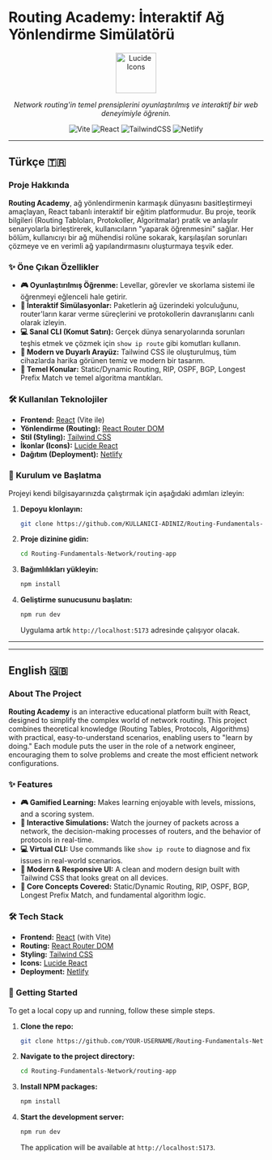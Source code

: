 
# Routing Academy: İnteraktif Ağ Yönlendirme Simülatörü

<p align="center">
  <img src="https://raw.githubusercontent.com/lucide-icons/lucide/main/logo.svg" alt="Lucide Icons" width="80"/>
</p>
<p align="center">
  <em>Network routing'in temel prensiplerini oyunlaştırılmış ve interaktif bir web deneyimiyle öğrenin.</em>
</p>
<p align="center">
    <img alt="Vite" src="https://img.shields.io/badge/vite-%23646CFF.svg?style=for-the-badge&logo=vite&logoColor=white"/>
    <img alt="React" src="https://img.shields.io/badge/react-%2320232a.svg?style=for-the-badge&logo=react&logoColor=%2361DAFB"/>
    <img alt="TailwindCSS" src="https://img.shields.io/badge/tailwindcss-%2338B2AC.svg?style=for-the-badge&logo=tailwind-css&logoColor=white"/>
    <img alt="Netlify" src="https://img.shields.io/badge/netlify-%23000000.svg?style=for-the-badge&logo=netlify&logoColor=white"/>
</p>

---

##  Türkçe 🇹🇷

### Proje Hakkında

**Routing Academy**, ağ yönlendirmenin karmaşık dünyasını basitleştirmeyi amaçlayan, React tabanlı interaktif bir eğitim platformudur. Bu proje, teorik bilgileri (Routing Tabloları, Protokoller, Algoritmalar) pratik ve anlaşılır senaryolarla birleştirerek, kullanıcıların "yaparak öğrenmesini" sağlar. Her bölüm, kullanıcıyı bir ağ mühendisi rolüne sokarak, karşılaşılan sorunları çözmeye ve en verimli ağ yapılandırmasını oluşturmaya teşvik eder.

### ✨ Öne Çıkan Özellikler

-   **🎮 Oyunlaştırılmış Öğrenme:** Levellar, görevler ve skorlama sistemi ile öğrenmeyi eğlenceli hale getirir.
-   **🔧 İnteraktif Simülasyonlar:** Paketlerin ağ üzerindeki yolculuğunu, router'ların karar verme süreçlerini ve protokollerin davranışlarını canlı olarak izleyin.
-   **💻 Sanal CLI (Komut Satırı):** Gerçek dünya senaryolarında sorunları teşhis etmek ve çözmek için `show ip route` gibi komutları kullanın.
-   **🎨 Modern ve Duyarlı Arayüz:** Tailwind CSS ile oluşturulmuş, tüm cihazlarda harika görünen temiz ve modern bir tasarım.
-   **🧠 Temel Konular:** Static/Dynamic Routing, RIP, OSPF, BGP, Longest Prefix Match ve temel algoritma mantıkları.

### 🛠️ Kullanılan Teknolojiler

-   **Frontend:** [React](https://reactjs.org/) (Vite ile)
-   **Yönlendirme (Routing):** [React Router DOM](https://reactrouter.com/)
-   **Stil (Styling):** [Tailwind CSS](https://tailwindcss.com/)
-   **İkonlar (Icons):** [Lucide React](https://lucide.dev/)
-   **Dağıtım (Deployment):** [Netlify](https://www.netlify.com/)

### 🚀 Kurulum ve Başlatma

Projeyi kendi bilgisayarınızda çalıştırmak için aşağıdaki adımları izleyin:

1.  **Depoyu klonlayın:**
    ```bash
    git clone https://github.com/KULLANICI-ADINIZ/Routing-Fundamentals-Network.git
    ```

2.  **Proje dizinine gidin:**
    ```bash
    cd Routing-Fundamentals-Network/routing-app
    ```

3.  **Bağımlılıkları yükleyin:**
    ```bash
    npm install
    ```

4.  **Geliştirme sunucusunu başlatın:**
    ```bash
    npm run dev
    ```
    Uygulama artık `http://localhost:5173` adresinde çalışıyor olacak.

---
---

## English 🇬🇧

### About The Project

**Routing Academy** is an interactive educational platform built with React, designed to simplify the complex world of network routing. This project combines theoretical knowledge (Routing Tables, Protocols, Algorithms) with practical, easy-to-understand scenarios, enabling users to "learn by doing." Each module puts the user in the role of a network engineer, encouraging them to solve problems and create the most efficient network configurations.

### ✨ Features

-   **🎮 Gamified Learning:** Makes learning enjoyable with levels, missions, and a scoring system.
-   **🔧 Interactive Simulations:** Watch the journey of packets across a network, the decision-making processes of routers, and the behavior of protocols in real-time.
-   **💻 Virtual CLI:** Use commands like `show ip route` to diagnose and fix issues in real-world scenarios.
-   **🎨 Modern & Responsive UI:** A clean and modern design built with Tailwind CSS that looks great on all devices.
-   **🧠 Core Concepts Covered:** Static/Dynamic Routing, RIP, OSPF, BGP, Longest Prefix Match, and fundamental algorithm logic.

### 🛠️ Tech Stack

-   **Frontend:** [React](https://reactjs.org/) (with Vite)
-   **Routing:** [React Router DOM](https://reactrouter.com/)
-   **Styling:** [Tailwind CSS](https://tailwindcss.com/)
-   **Icons:** [Lucide React](https://lucide.dev/)
-   **Deployment:** [Netlify](https://www.netlify.com/)

### 🚀 Getting Started

To get a local copy up and running, follow these simple steps.

1.  **Clone the repo:**
    ```bash
    git clone https://github.com/YOUR-USERNAME/Routing-Fundamentals-Network.git
    ```

2.  **Navigate to the project directory:**
    ```bash
    cd Routing-Fundamentals-Network/routing-app
    ```

3.  **Install NPM packages:**
    ```bash
    npm install
    ```

4.  **Start the development server:**
    ```bash
    npm run dev
    ```
    The application will be available at `http://localhost:5173`.
````
